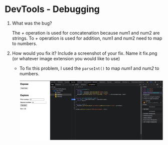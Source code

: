 # DevTools - Debugging

1. What was the bug?
   
   The *+* operation is used for concatenation because num1 and num2 are strings. To *+* operation is used for addition, num1 and num2 need to map to numbers.

2. How would you fix it? Include a screenshot of your fix. Name it fix.png (or whatever image extension you would like to use)
   
   - To fix this problem, I used the `parseInt()` to map *num1* and *num2* to numbers.
  
        ![](./fix.png)


        


